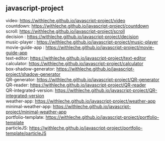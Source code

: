 ## javascript-project
video: https://withleche.github.io/javascript-project/video <br>
countdown: https://withleche.github.io/javascript-project/countdown <br>
scroll: https://withleche.github.io/javascript-project/scroll <br>
decision : https://withleche.github.io/javascript-project/decision <br>
music-player : https://withleche.github.io/javascript-project/music-player <br>
movie-guide-app : https://withleche.github.io/javascript-project/movie-guide-app <br>
text-editor: https://withleche.github.io/javascript-project/text-editor <br>
calculator: https://withleche.github.io/javascript-project/calculator <br>
box-shadow-generator: https://withleche.github.io/javascript-project/shadow-generator <br>
QR-generator: https://withleche.github.io/javascript-project/QR-generator <br>
QR-reader: https://withleche.github.io/javascript-project/QR-reader <br>
QR-integrated-version: https://withleche.github.io/javascript-project/QR-integrated-version <br>
weather-app: https://withleche.github.io/javascript-project/weather-app <br>
minimal-weather-app: https://withleche.github.io/javascript-project/minimal-weather-app <br>
portfolio-template: https://withleche.github.io/javascript-project/portfolio-template <br>
particleJS: https://withleche.github.io/javascript-project/portfolio-template/particleJS <br>
